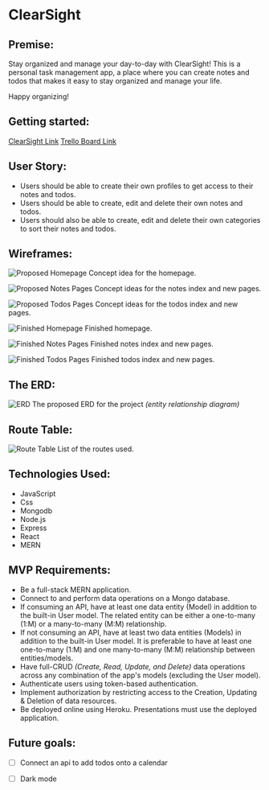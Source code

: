 # ClearSight

## Premise: 

Stay organized and manage your day-to-day with ClearSight!
This is a personal task management app, a place where you can create notes and todos that makes it easy to stay organized and manage your life. 

Happy organizing!


## Getting started:
[ClearSight Link](https://great-reads-project.herokuapp.com)
[Trello Board Link](https://trello.com/invite/b/LqfJ94a2/8a2a0c57a5bff3e1d0ffb2942ebff9af/group-project)


## User Story:

- Users should be able to create their own profiles to get access to their notes and todos.
- Users should be able to create, edit and delete their own notes and todos.
- Users should also be able to create, edit and delete their own categories to sort their notes and todos.


## Wireframes:
 
![Proposed Homepage](./img/proposed-homepage.png)
Concept idea for the homepage.

![Proposed Notes Pages](./img/proposed-notes-pages.png)
Concept ideas for the notes index and new pages.

![Proposed Todos Pages](./img/proposed-todo-list-pages.png)
Concept ideas for the todos index and new pages.

![Finished Homepage](./img/)
Finished homepage.

![Finished Notes Pages](./img/)
Finished notes index and new pages.

![Finished Todos Pages](./img/)
Finished todos index and new pages.

## The ERD: 

![ERD](./img/ERD.png)
The proposed ERD for the project *(entity relationship diagram)*


## Route Table:
 ![Route Table](./img/routes.png)
List of the routes used.

## Technologies Used:
- JavaScript
- Css
- Mongodb
- Node.js
- Express
- React
- MERN

## MVP Requirements:
- Be a full-stack MERN application.
- Connect to and perform data operations on a Mongo database.
- If consuming an API, have at least one data entity (Model) in addition to the built-in User model. The related entity can be either a one-to-many (1:M) or a many-to-many (M:M) relationship.
- If not consuming an API, have at least two data entities (Models) in addition to the built-in User model. It is preferable to have at least one one-to-many (1:M) and one many-to-many (M:M) relationship between entities/models.
- Have full-CRUD *(Create, Read, Update, and Delete)* data operations across any combination of the app's models (excluding the User model). 
- Authenticate users using token-based authentication.
- Implement authorization by restricting access to the Creation, Updating & Deletion of data resources.
- Be deployed online using Heroku. Presentations must use the deployed application.



## Future goals:
- [ ] Connect an api to add todos onto a calendar
- [ ] Dark mode


